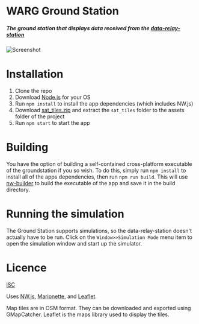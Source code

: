 # WARG Ground Station
##### The ground station that displays data received from the [data-relay-station](https://github.com/UWARG/data-relay-station)

![Screenshot](https://raw.githubusercontent.com/UWARG/WARG-Ground-Station/master/assets/screenshots/mainscreen.PNG)


# Installation
1. Clone the repo  
2. Download [Node.js](https://nodejs.org/en/) for your OS
3. Run `npm install` to install the app dependencies (which includes NW.js)
4. Download [sat_tiles.zip](https://drive.google.com/file/d/0BwjduHozuvOiaUFzV2dZdncyZnc/view?usp=sharing) and extract the `sat_tiles` folder to the assets folder of the project
5. Run `npm start` to start the app

# Building
You have the option of building a self-contained cross-platform executable of the groundstation if you so wish. To do this, simply run `npm install` to install all of the apps dependencies, then run `npm run build`. This will use [nw-builder](https://github.com/nwjs/nw-builder) to build the executable of the app and save it in the build directory.

# Running the simulation
The Ground Station supports simulations, so the data-relay-station doesn't actually have to be run. Click on the `Window>>Simulation Mode` menu item to open the simulation window and start up the simulator.

# Licence
[ISC](https://github.com/UWARG/WARG-Ground-Station/blob/master/LICENSE)

Uses [NW.js](http://nwjs.io), [Marionette](http://marionettejs.com/), and [Leaflet](http://leafletjs.com).

Map tiles are in OSM format. They can be downloaded and exported using GMapCatcher. Leaflet is the maps library used to display the tiles.
